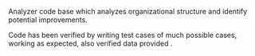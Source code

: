 Analyzer code base which analyzes  organizational structure and identify potential improvements.

Code has been verified by writing test cases of much possible cases, working as expected, also verified data provided .
